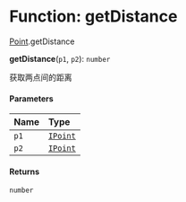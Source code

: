 # Function: getDistance

[Point](/auto-docs/utils/modules/Point.md).getDistance

**getDistance**(`p1`, `p2`): `number`

获取两点间的距离

#### Parameters

| Name | Type |
| :------ | :------ |
| `p1` | [`IPoint`](/auto-docs/utils/interfaces/IPoint.md) |
| `p2` | [`IPoint`](/auto-docs/utils/interfaces/IPoint.md) |

#### Returns

`number`
